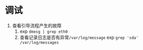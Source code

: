 # 调试

1. 查看引导流程产生的故障 
      1. exp `dmesg | grep eth0`
      2. 查看记录日志是否有异常`/var/log/message`  exp `grep 'sda' /var/log/messages`